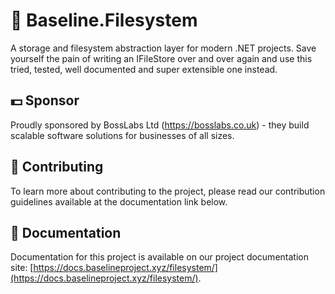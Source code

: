 # 👋 Baseline.Filesystem

A storage and filesystem abstraction layer for modern .NET projects. Save yourself the pain of writing an IFileStore over and over again and use this tried, tested, well documented and super extensible one instead. 

## 💵 Sponsor

Proudly sponsored by BossLabs Ltd (https://bosslabs.co.uk) - they build scalable software
solutions for businesses of all sizes.

## 👥 Contributing

To learn more about contributing to the project, please read our contribution guidelines available at the documentation link below.

## 📕 Documentation

Documentation for this project is available on our project documentation site: [https://docs.baselineproject.xyz/filesystem/](https://docs.baselineproject.xyz/filesystem/).
